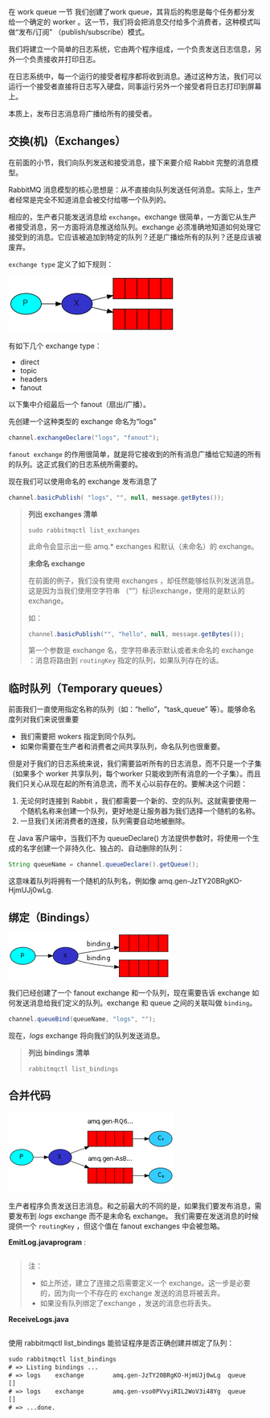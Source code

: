 在 work queue 一节 我们创建了work queue，其背后的构思是每个任务都分发给一个确定的 worker 。这一节，我们将会把消息交付给多个消费者，这种模式叫做“发布/订阅” （publish/subscribe）模式。

我们将建立一个简单的日志系统，它由两个程序组成，一个负责发送日志信息，另外一个负责接收并打印日志。

在日志系统中，每一个运行的接受者程序都将收到消息。通过这种方法，我们可以运行一个接受者直接将日志写入硬盘，同事运行另外一个接受者将日志打印到屏幕上。

本质上，发布日志消息将广播给所有的接受者。



## 交换(机)（Exchanges）

在前面的小节，我们向队列发送和接受消息，接下来要介绍 Rabbit 完整的消息模型。

RabbitMQ 消息模型的核心思想是：从不直接向队列发送任何消息。实际上，生产者经常是完全不知道消息会被交付给哪一个队列的。

相应的，生产者只能发送消息给 `exchange`。exchange 很简单，一方面它从生产者接受消息，另一方面将消息推送给队列。exchange 必须准确地知道如何处理它接受到的消息。它应该被追加到特定的队列？还是广播给所有的队列？还是应该被废弃。

`exchange type` 定义了如下规则：

![exchange](./publish-subscribe/exchanges.png)

有如下几个 exchange type：

- direct
- topic
- headers
- fanout



以下集中介绍最后一个 fanout（扇出/广播）。

先创建一个这种类型的 exchange 命名为“logs”

```java
channel.exchangeDeclare("logs", "fanout");
```

`fanout exchange` 的作用很简单，就是将它接收到的所有消息广播给它知道的所有的队列。这正式我们的日志系统所需要的。



现在我们可以使用命名的 exchange 发布消息了

```java
channel.basicPublish( "logs", "", null, message.getBytes());
```



>**列出 exchanges 清单**
>
>```shell
>sudo rabbitmqctl list_exchanges
>```
>
>此命令会显示出一些 amq.* exchanges 和默认（未命名）的 exchange。
>
>**未命名 exchange**
>
>在前面的例子，我们没有使用 exchanges ，却任然能够给队列发送消息。这是因为当我们使用空字符串 （“”）标识exchange，使用的是默认的exchange。
>
>如：
>
>```java
>channel.basicPublish("", "hello", null, message.getBytes());
>```
>
>第一个参数是 exchange 名，空字符串表示默认或者未命名的 exchange ：消息将路由到 `routingKey` 指定的队列，如果队列存在的话。



## 临时队列（Temporary queues）

前面我们一直使用指定名称的队列（如：“hello”，“task_queue” 等）。能够命名度列对我们来说很重要

- 我们需要把 wokers 指定到同个队列。
- 如果你需要在生产者和消费者之间共享队列，命名队列也很重要。

但是对于我们的日志系统来说，我们需要监听所有的日志消息，而不只是一个子集（如果多个 worker 共享队列，每个worker 只能收到所有消息的一个子集）。而且我们只关心从现在起的所有消息流，而不关心以前存在的。要解决这个问题：

1. 无论何时连接到 Rabbit ，我们都需要一个新的、空的队列。这就需要使用一个随机名称来创建一个队列，更好地是让服务器为我们选择一个随机的名称。
2. 一旦我们关闭消费者的连接，队列需要自动地被删除。



在 Java 客户端中，当我们不为 queueDeclare() 方法提供参数时，将使用一个生成的名字创建一个非持久化、独占的、自动删除的队列：

```java
String queueName = channel.queueDeclare().getQueue();
```

这意味着队列将拥有一个随机的队列名，例如像 amq.gen-JzTY20BRgKO-HjmUJj0wLg.



## 绑定（Bindings）

![bindings](./publish-subscribe/bindings.png)

我们已经创建了一个 fanout exchange 和一个队列，现在需要告诉 exchange 如何发送消息给我们定义的队列。exchange 和 queue 之间的关联叫做 `binding`。

```java
channel.queueBind(queueName, "logs", "");
```

现在，*logs* exchange 将向我们的队列发送消息。



> **列出 bindings 清单**
>
> ```shell
> rabbitmqctl list_bindings
> ```



## 合并代码

![python-three-overall](./publish-subscribe/python-three-overall.png)

生产者程序负责发送日志消息。和之前最大的不同的是，如果我们要发布消息，需要发布到 *logs* exchange 而不是未命名 exchange。 我们需要在发送消息的时候提供一个 `routingKey` ，但这个值在  fanout exchanges 中会被忽略。

**EmitLog.javaprogram** :

```java


```

>  注：
>
> - 如上所述，建立了连接之后需要定义一个 exchange。这一步是必要的，因为向一个不存在的 exchange  发送的消息将被丢弃。
> - 如果没有队列绑定了exchange ，发送的消息也将丢失。



**ReceiveLogs.java**

```java


```



使用 rabbitmqctl list_bindings 能验证程序是否正确创建并绑定了队列：

```
sudo rabbitmqctl list_bindings
# => Listing bindings ...
# => logs    exchange        amq.gen-JzTY20BRgKO-HjmUJj0wLg  queue           []
# => logs    exchange        amq.gen-vso0PVvyiRIL2WoV3i48Yg  queue           []
# => ...done.
```




